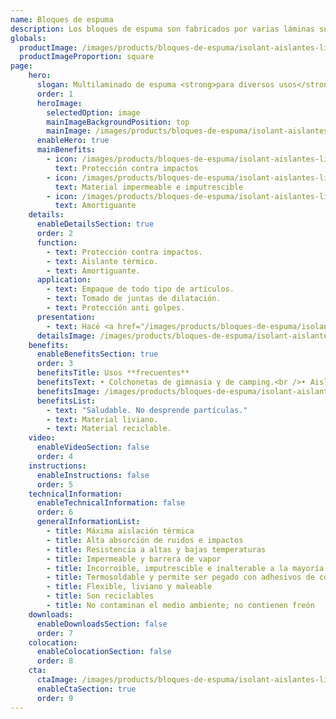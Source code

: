 ```yaml
---
name: Bloques de espuma
description: Los bloques de espuma son fabricados por varias láminas superpuestas de espuma. Las mismas son unidas por termo soldado continuo. Se distribuyen en distintos colores y espesores. Se puede solicitar con terminación con film de poliéster, film aluminizado y foil de aluminio puro.
globals:
  productImage: /images/products/bloques-de-espuma/isolant-aislantes-linea-otros-usos-bloques-de-espuma-producto-rollo.png
  productImageProportion: square
page:
    hero:
      slogan: Multilaminado de espuma <strong>para diversos usos</strong>
      order: 1
      heroImage:
        selectedOption: image
        mainImageBackgroundPosition: top
        mainImage: /images/products/bloques-de-espuma/isolant-aislantes-linea-otros-usos-bloques-de-espuma-imagen-principal.jpg
      enableHero: true
      mainBenefits:
        - icon: /images/products/bloques-de-espuma/isolant-aislantes-linea-otros-usos-bloques-de-espuma-beneficio-1.svg
          text: Protección contra impactos
        - icon: /images/products/bloques-de-espuma/isolant-aislantes-linea-otros-usos-bloques-de-espuma-beneficio-2.svg
          text: Material impermeable e imputrescible
        - icon: /images/products/bloques-de-espuma/isolant-aislantes-linea-otros-usos-bloques-de-espuma-beneficio-3.svg
          text: Amortiguante
    details:
      enableDetailsSection: true
      order: 2
      function:
        - text: Protección contra impactos.
        - text: Aislante térmico.
        - text: Amortiguante.
      application:
        - text: Empaque de todo tipo de artículos.
        - text: Tomado de juntas de dilatación.
        - text: Protección anti golpes.
      presentation:
        - text: Hacé <a href="/images/products/bloques-de-espuma/isolant-aislantes-linea-otros-usos-bloques-de-espuma-presentaciones.png" target="_blank" rel="noopener noreferrer" class="font-bold">click acá</a> para ver todas las presentaciones disponibles
      detailsImage: /images/products/bloques-de-espuma/isolant-aislantes-linea-otros-usos-bloques-de-espuma-imagen-detalle.jpg
    benefits:
      enableBenefitsSection: true
      order: 3
      benefitsTitle: Usos **frecuentes**
      benefitsText: • Colchonetas de gimnasia y de camping.<br />• Aislante de masa en cámaras frigoríficas, muros, techos, pisos, revestimiento de tanques y conductos, etc.<br />• Flotantes de salvavidas, boyas de redes y artículos varios de náutica.
      benefitsImage: /images/products/bloques-de-espuma/isolant-aislantes-linea-otros-usos-bloques-de-espuma-beneficio-exclusivo.jpg
      benefitsList:
        - text: "Saludable. No desprende partículas."
        - text: Material liviano.
        - text: Material reciclable.
    video:
      enableVideoSection: false
      order: 4
    instructions:
      enableInstructions: false
      order: 5
    technicalInformation:
      enableTechnicalInformation: false
      order: 6
      generalInformationList:
        - title: Máxima aislación térmica
        - title: Alta absorción de ruidos e impactos
        - title: Resistencia a altas y bajas temperaturas
        - title: Impermeable y barrera de vapor
        - title: Incorroible, imputrescible e inalterable a la mayoría de los agentes químicos
        - title: Termosoldable y permite ser pegado con adhesivos de contacto
        - title: Flexible, liviano y maleable
        - title: Son reciclables
        - title: No contaminan el medio ambiente; no contienen freón
    downloads:
      enableDownloadsSection: false
      order: 7
    colocation:
      enableColocationSection: false
      order: 8
    cta:
      ctaImage: /images/products/bloques-de-espuma/isolant-aislantes-linea-otros-usos-bloques-de-espuma-cta.jpg
      enableCtaSection: true
      order: 9
---
```

